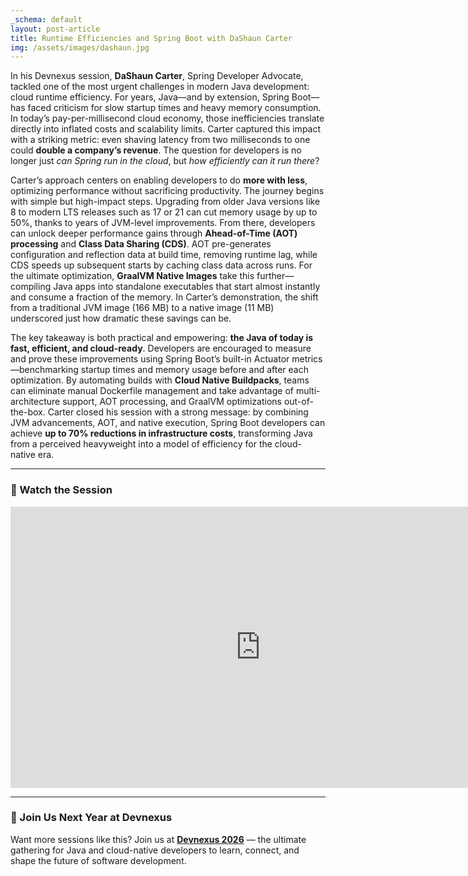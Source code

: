 ```yaml
---
_schema: default
layout: post-article
title: Runtime Efficiencies and Spring Boot with DaShaun Carter
img: /assets/images/dashaun.jpg
---
```


In his Devnexus session, **DaShaun Carter**, Spring Developer Advocate, tackled one of the most urgent challenges in modern Java development: cloud runtime efficiency. For years, Java—and by extension, Spring Boot—has faced criticism for slow startup times and heavy memory consumption. In today’s pay-per-millisecond cloud economy, those inefficiencies translate directly into inflated costs and scalability limits. Carter captured this impact with a striking metric: even shaving latency from two milliseconds to one could **double a company’s revenue**. The question for developers is no longer just *can Spring run in the cloud*, but *how efficiently can it run there*?

Carter’s approach centers on enabling developers to do **more with less**, optimizing performance without sacrificing productivity. The journey begins with simple but high-impact steps. Upgrading from older Java versions like 8 to modern LTS releases such as 17 or 21 can cut memory usage by up to 50%, thanks to years of JVM-level improvements. From there, developers can unlock deeper performance gains through **Ahead-of-Time (AOT) processing** and **Class Data Sharing (CDS)**. AOT pre-generates configuration and reflection data at build time, removing runtime lag, while CDS speeds up subsequent starts by caching class data across runs. For the ultimate optimization, **GraalVM Native Images** take this further—compiling Java apps into standalone executables that start almost instantly and consume a fraction of the memory. In Carter’s demonstration, the shift from a traditional JVM image (166 MB) to a native image (11 MB) underscored just how dramatic these savings can be.

The key takeaway is both practical and empowering: **the Java of today is fast, efficient, and cloud-ready**. Developers are encouraged to measure and prove these improvements using Spring Boot’s built-in Actuator metrics—benchmarking startup times and memory usage before and after each optimization. By automating builds with **Cloud Native Buildpacks**, teams can eliminate manual Dockerfile management and take advantage of multi-architecture support, AOT processing, and GraalVM optimizations out-of-the-box. Carter closed his session with a strong message: by combining JVM advancements, AOT, and native execution, Spring Boot developers can achieve **up to 70% reductions in infrastructure costs**, transforming Java from a perceived heavyweight into a model of efficiency for the cloud-native era.

---

### 🎥 Watch the Session

<iframe width="800" height="450" src="https://www.youtube.com/embed/kcp77oY8J3A" title="Runtime Efficiencies and Spring Boot: Saving a Million Dollars on Your Cloud Bill — DaShaun Carter" frameborder="0" allowfullscreen></iframe>

---

### 🚀 Join Us Next Year at Devnexus

Want more sessions like this? Join us at **[Devnexus 2026](https://devnexus.com)** — the ultimate gathering for Java and cloud-native developers to learn, connect, and shape the future of software development.
